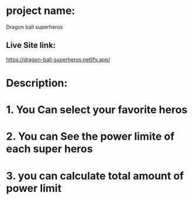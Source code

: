 # project name:
 Dragon ball superheros

## Live Site link:
https://dragon-ball-superheros.netlify.app/


# Description:
# 1. You Can select your favorite heros
# 2. You can See the power limite of each super heros
# 3. you can calculate total amount of power limit